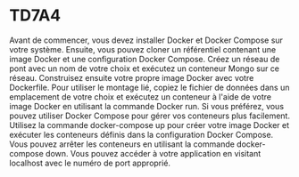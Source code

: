 # TD7A4
Avant de commencer, 
vous devez installer Docker et Docker Compose sur votre système.
Ensuite, vous pouvez cloner un référentiel contenant une image Docker et une configuration Docker Compose.
Créez un réseau de pont avec un nom de votre choix et exécutez un conteneur Mongo sur ce réseau.
Construisez ensuite votre propre image Docker avec votre Dockerfile.
Pour utiliser le montage lié, copiez le fichier de données dans un emplacement de votre choix et exécutez un conteneur à l'aide de votre image Docker en utilisant la commande Docker run.
Si vous préférez, vous pouvez utiliser Docker Compose pour gérer vos conteneurs plus facilement.
Utilisez la commande docker-compose up pour créer votre image Docker et exécuter les conteneurs définis dans la configuration Docker Compose.
Vous pouvez arrêter les conteneurs en utilisant la commande docker-compose down.
Vous pouvez accéder à votre application en visitant localhost avec le numéro de port approprié. 
